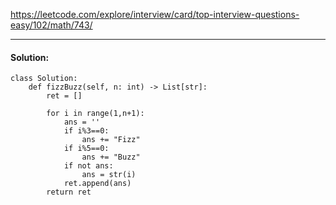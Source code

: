https://leetcode.com/explore/interview/card/top-interview-questions-easy/102/math/743/

---

#### Solution:

```
class Solution:
    def fizzBuzz(self, n: int) -> List[str]:
        ret = []

        for i in range(1,n+1):
            ans = ''
            if i%3==0:
                ans += "Fizz"
            if i%5==0:
                ans += "Buzz"
            if not ans:
                ans = str(i)
            ret.append(ans)
        return ret
```
